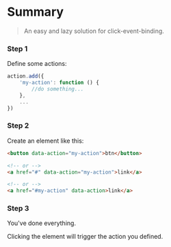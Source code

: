 # Summary

> An easy and lazy solution for click-event-binding.

### Step 1

Define some actions:

```js
action.add({
    'my-action': function () {
        //do something...
    },
    ...
})
```

### Step 2

Create an element like this:

```html
<button data-action="my-action">btn</button>

<!-- or -->
<a href="#" data-action="my-action">link</a>

<!-- or -->
<a href="#my-action" data-action>link</a>
```

### Step 3

You've done everything.

Clicking the element will trigger the action you defined.
